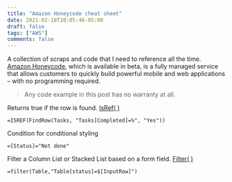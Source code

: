 ```yaml
---
title: "Amazon Honeycode cheat sheet"
date: 2021-02-18T10:05:46-05:00
draft: false
tags: ["AWS"]
comments: false
---
```


A collection of scraps and code that I need to reference all the time. [Amazon Honeycode](https://aws.amazon.com/blogs/aws/introducing-amazon-honeycode-build-web-mobile-apps-without-writing-code/), which is available in beta, is a fully managed service that allows customers to quickly build powerful mobile and web applications – with no programming required.



> Any code example in this post has no warranty at all.

Returns true if the row is found. [IsRef( )](https://honeycodecommunity.aws/t/isref/1127)
```
=ISREF(FindRow(Tasks, "Tasks[Completed]=%", "Yes"))
```

Condition for conditional styling
```
=[Status]="Not done"
```

Filter a Column List or Stacked List based on a form field. [Filter( )](https://honeycodecommunity.aws/t/filter/923)

```
=filter(Table,"Table[status]=$[InputRow]")
```